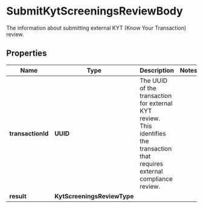 

# SubmitKytScreeningsReviewBody

The information about submitting external KYT (Know Your Transaction) review.

## Properties

| Name | Type | Description | Notes |
|------------ | ------------- | ------------- | -------------|
|**transactionId** | **UUID** | The UUID of the transaction for external KYT review. This identifies the transaction that requires external compliance review. |  |
|**result** | **KytScreeningsReviewType** |  |  |



